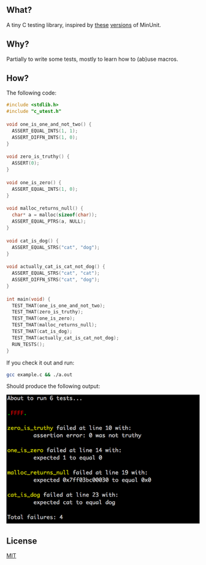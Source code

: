## What?

A tiny C testing library, inspired by [these](https://github.com/siu/minunit)
[versions](http://www.jera.com/techinfo/jtns/jtn002.html) of MinUnit.

## Why?

Partially to write some tests, mostly to learn how to (ab)use macros.

## How?

The following code:

```c
#include <stdlib.h>
#include "c_utest.h"

void one_is_one_and_not_two() {
  ASSERT_EQUAL_INTS(1, 1);
  ASSERT_DIFFN_INTS(1, 0);
}

void zero_is_truthy() {
  ASSERT(0);
}

void one_is_zero() {
  ASSERT_EQUAL_INTS(1, 0);
}

void malloc_returns_null() {
  char* a = malloc(sizeof(char));
  ASSERT_EQUAL_PTRS(a, NULL);
}

void cat_is_dog() {
  ASSERT_EQUAL_STRS("cat", "dog");
}

void actually_cat_is_cat_not_dog() {
  ASSERT_EQUAL_STRS("cat", "cat");
  ASSERT_DIFFN_STRS("cat", "dog");
}

int main(void) {
  TEST_THAT(one_is_one_and_not_two);
  TEST_THAT(zero_is_truthy);
  TEST_THAT(one_is_zero);
  TEST_THAT(malloc_returns_null);
  TEST_THAT(cat_is_dog);
  TEST_THAT(actually_cat_is_cat_not_dog);
  RUN_TESTS();
}
```

If you check it out and run:

```bash
gcc example.c && ./a.out
```

Should produce the following output:

![test output](test-output.png)

## License

[MIT](http://opensource.org/licenses/MIT)
